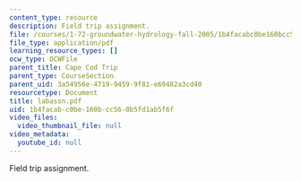 ```yaml
---
content_type: resource
description: Field trip assignment.
file: /courses/1-72-groundwater-hydrology-fall-2005/1b4facabc0be160bcc560b5fd1ab5f6f_labassn.pdf
file_type: application/pdf
learning_resource_types: []
ocw_type: OCWFile
parent_title: Cape Cod Trip
parent_type: CourseSection
parent_uid: 3a54956e-4719-9459-9f81-e69482a3cd40
resourcetype: Document
title: labassn.pdf
uid: 1b4facab-c0be-160b-cc56-0b5fd1ab5f6f
video_files:
  video_thumbnail_file: null
video_metadata:
  youtube_id: null
---
```

Field trip assignment.

